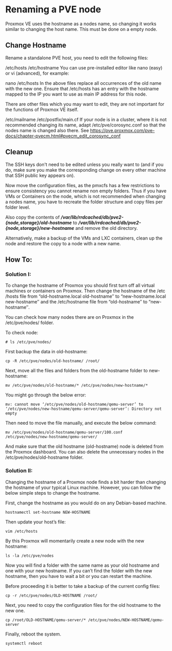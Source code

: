 # Renaming a PVE node


Proxmox VE uses the hostname as a nodes name, so changing it works similar to changing the host name. This must be done on a empty node.

## Change Hostname
Rename a standalone PVE host, you need to edit the following files:

/etc/hosts
/etc/hostname
You can use pre-installed editor like nano (easy) or vi (advanced), for example:

nano /etc/hosts
In the above files replace all occurrences of the old name with the new one. Ensure that /etc/hosts has an entry with the hostname mapped to the IP you want to use as main IP address for this node.

There are other files which you may want to edit, they are not important for the functions of Proxmox VE itself.

/etc/mailname
/etc/postfix/main.cf
If your node is in a cluster, where it is not recommended changing its name, adapt /etc/pve/corosync.conf so that the nodes name is changed also there. See https://pve.proxmox.com/pve-docs/chapter-pvecm.html#pvecm_edit_corosync_conf

## Cleanup
The SSH keys don't need to be edited unless you really want to (and if you do, make sure you make the corresponding change on every other machine that SSH public key appears on).

Now move the configuration files, as the pmxcfs has a few restrictions to ensure consistency you cannot rename non empty folders. Thus if you have VMs or Containers on the node, which is not recommended when changing a nodes name, you have to recreate the folder structure and copy files per folder level.

Also copy the contents of ***/var/lib/rrdcached/db/pve2-{node,storage}/old-hostname*** to ***/var/lib/rrdcached/db/pve2-{node,storage}/new-hostname*** and remove the old directory.

Alternatively, make a backup of the VMs and LXC containers, clean up the node and restore the copy to a node with a new name.

## How To:
### Solution I:
To change the hostname of Proxmox you should first turn off all virtual machines or containers on Proxmox. Then change the hostname of the /etc /hosts file from “old-hostname.local old-hostname″ to “new-hostname.local new-hostname″ and the /etc/hostname file from “old-hostname″ to “new-hostname″.

 
You can check how many nodes there are on Proxmox in the /etc/pve/nodes/ folder.

To check node:
```
# ls /etc/pve/nodes/
```
First backup the data in old-hostname:
```
cp -R /etc/pve/nodes/old-hostname/ /root/
``` 
Next, move all the files and folders from the old-hostname folder to new-hostname:

```
mv /etc/pve/nodes/old-hostname/* /etc/pve/nodes/new-hostname/*
```
You might go through the below error:
```
mv: cannot move ‘/etc/pve/nodes/old-hostname/qemu-server’ to ‘/etc/pve/nodes/new-hostname/qemu-server/qemu-server’: Directory not empty
``` 
Then need to move the file manually, and execute the below command:
```
mv /etc/pve/nodes/old-hostname/qemu-server/100.conf /etc/pve/nodes/new-hostname/qemu-server/
``` 
And make sure that the old hostname (old-hostname) node is deleted from the Proxmox dashboard. You can also delete the unnecessary nodes in the /etc/pve/nodes/old-hostname folder.

 
### Solution II:
 
Changing the hostname of a Proxmox node finds a bit harder than changing the hostname of your typical Linux machine. However, you can follow the below simple steps to change the hostname.

 
First, change the hostname as you would do on any Debian-based machine.
```
hostnamectl set-hostname NEW-HOSTNAME
``` 
Then update your host’s file:
```
vim /etc/hosts
``` 
By this Proxmox will momentarily create a new node with the new hostname:
```
ls -la /etc/pve/nodes
``` 
Now you will find a folder with the same name as your old hostname and one with your new hostname. If you can’t find the folder with the new hostname, then you have to wait a bit or you can restart the machine.

 
Before proceeding  it is better to take a backup of the current config files:
```
cp -r /etc/pve/nodes/OLD-HOSTNAME /root/
``` 
Next, you need to copy the configuration files for the old hostname to the new one.
```
cp /root/OLD-HOSTNAME/qemu-server/* /etc/pve/nodes/NEW-HOSTNAME/qemu-server
``` 
Finally, reboot the system.
```
systemctl reboot
```
